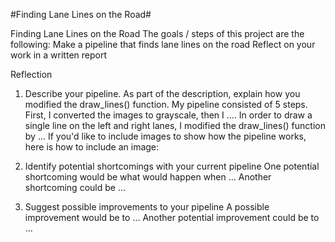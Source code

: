 #Finding Lane Lines on the Road#

Finding Lane Lines on the Road
The goals / steps of this project are the following:
Make a pipeline that finds lane lines on the road
Reflect on your work in a written report

Reflection
1. Describe your pipeline. As part of the description, explain how you modified the draw_lines() function.
My pipeline consisted of 5 steps. First, I converted the images to grayscale, then I ....
In order to draw a single line on the left and right lanes, I modified the draw_lines() function by ...
If you'd like to include images to show how the pipeline works, here is how to include an image:

2. Identify potential shortcomings with your current pipeline
One potential shortcoming would be what would happen when ...
Another shortcoming could be ...
3. Suggest possible improvements to your pipeline
A possible improvement would be to ...
Another potential improvement could be to ...
